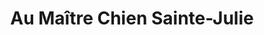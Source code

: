 ---
title: "Au Maître Chien Sainte-Julie"
url: /sainte-julie/au-maitre-chien-sainte-julie/
shop: Tiere
---